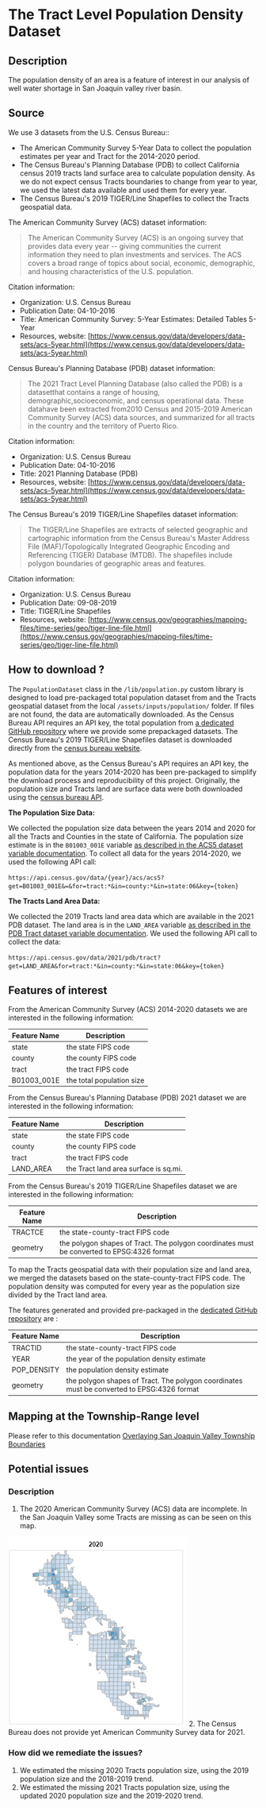 # The Tract Level Population Density Dataset

## Description
The population density of an area is a feature of interest in our analysis of well water shortage in 
San Joaquin valley river basin. 

## Source
We use 3 datasets from the U.S. Census Bureau::
* The American Community Survey 5-Year Data to collect the population estimates per year and Tract for the 2014-2020 
period.
* The Census Bureau's Planning Database (PDB) to collect California census 2019 tracts land surface area to calculate 
population density. As we do not expect census Tracts boundaries to change from year to year, we used the latest data
available and used them for every year.
* The Census Bureau's 2019 TIGER/Line Shapefiles to collect the Tracts geospatial data.

The American Community Survey (ACS) dataset information:
> The American Community Survey (ACS) is an ongoing survey that provides data every year -- giving communities the 
> current information they need to plan investments and services. The ACS covers a broad range of topics about social, 
> economic, demographic, and housing characteristics of the U.S. population.

Citation information:
* Organization: U.S. Census Bureau
* Publication Date: 04-10-2016
* Title: American Community Survey: 5-Year Estimates: Detailed Tables 5-Year
* Resources, website: [https://www.census.gov/data/developers/data-sets/acs-5year.html](https://www.census.gov/data/developers/data-sets/acs-5year.html)

Census Bureau's Planning Database (PDB) dataset information:
> The 2021 Tract Level Planning Database (also called the PDB) is a datasetthat contains a range of 
> housing, demographic,socioeconomic, and census operational data. These datahave been extracted 
> from2010 Census and 2015-2019 American Community Survey (ACS) data sources, and summarized for 
> all tracts in the country and the territory of Puerto Rico.

Citation information:
* Organization: U.S. Census Bureau
* Publication Date: 04-10-2016
* Title: 2021 Planning Database (PDB)
* Resources, website: [https://www.census.gov/data/developers/data-sets/acs-5year.html](https://www.census.gov/data/developers/data-sets/acs-5year.html)

The Census Bureau's 2019 TIGER/Line Shapefiles dataset information:
> The TIGER/Line Shapefiles are extracts of selected geographic and cartographic information from the
> Census Bureau's Master Address File (MAF)/Topologically Integrated Geographic Encoding and
> Referencing (TIGER) Database (MTDB). The shapefiles include polygon boundaries of geographic areas and features.

Citation information:
* Organization: U.S. Census Bureau
* Publication Date: 09-08-2019
* Title: TIGER/Line Shapefiles
* Resources, website: [https://www.census.gov/geographies/mapping-files/time-series/geo/tiger-line-file.html](https://www.census.gov/geographies/mapping-files/time-series/geo/tiger-line-file.html)

## How to download ?
The `PopulationDataset` class in the `/lib/population.py` custom library is designed to load pre-packaged total 
population dataset from and the Tracts geospatial dataset from the local `/assets/inputs/population/` folder. If files 
are not found, the data are automatically downloaded. As the Census Bureau API requires an API key, the
total population from [a dedicated GitHub repository](https://github.com/mlnrt/milestone2_waterwells_data) where we 
provide some prepackaged datasets. The Census Bureau's 2019 TIGER/Line Shapefiles dataset is downloaded directly
from the [census bureau website](https://www.census.gov/geographies/mapping-files/time-series/geo/tiger-line-file.html).

As mentioned above, as the Census Bureau's API requires an API key, the population data for the years 2014-2020 has been
pre-packaged to simplify the download process and reproducibility of this project. Originally, the population size and 
Tracts land are surface data were both downloaded using the 
[census bureau API](https://www.census.gov/data/developers.html). 

__The Population Size Data:__

We collected the population size data between the years 2014 and 2020 for all the Tracts and Counties in the state of 
California. The population size estimate is in the `B01003_001E` variable 
[as described in the ACS5 dataset variable documentation](https://api.census.gov/data/2020/acs/acs5/variables.html).
To collect all data for the years 2014-2020, we used the following API call:

`https://api.census.gov/data/{year}/acs/acs5?get=B01003_001E&=&for=tract:*&in=county:*&in=state:06&key={token}`

__The Tracts Land Area Data:__

We collected the 2019 Tracts land area data which are available in the 2021 PDB dataset. The land area is in the 
`LAND_AREA` variable 
[as described in the PDB Tract dataset variable documentation](https://api.census.gov/data/2021/pdb/tract/variables.html).
We used the following API call to collect the data:

`https://api.census.gov/data/2021/pdb/tract?get=LAND_AREA&for=tract:*&in=county:*&in=state:06&key={token}`

## Features of interest
From the American Community Survey (ACS) 2014-2020 datasets we are interested in the following information:

| Feature Name | Description               |
|--------------|---------------------------|
| state        | the state FIPS code       |
| county       | the county FIPS code      |
| tract        | the tract FIPS code       |
| B01003_001E  | the total population size |

From the Census Bureau's Planning Database (PDB) 2021 dataset we are interested in the following information:

| Feature Name | Description                           |
|--------------|---------------------------------------|
| state        | the state FIPS code                   |
| county       | the county FIPS code                  |
| tract        | the tract FIPS code                   |
| LAND_AREA    | the Tract land area surface is sq.mi. |

From the Census Bureau's 2019 TIGER/Line Shapefiles dataset we are interested in the following information:

| Feature Name | Description                                                                                |
|--------------|--------------------------------------------------------------------------------------------|
| TRACTCE      | the state-county-tract FIPS code                                                           |
| geometry     | the polygon shapes of Tract. The polygon coordinates must be converted to EPSG:4326 format |

To map the Tracts geospatial data with their population size and land area, we merged the datasets based on the 
state-county-tract FIPS code. The population density was computed for every year as the population size divided by the 
Tract land area.

The features generated and provided pre-packaged in the 
[dedicated GitHub repository](https://github.com/mlnrt/milestone2_waterwells_data) are :

| Feature Name | Description                                                                                |
|--------------|--------------------------------------------------------------------------------------------|
| TRACTID      | the state-county-tract FIPS code                                                           |
| YEAR         | the year of the population density estimate                                                |
| POP_DENSITY  | the population density estimate                                                            |
| geometry     | the polygon shapes of Tract. The polygon coordinates must be converted to EPSG:4326 format |

## Mapping at the Township-Range level
Please refer to this documentation [Overlaying San Joaquin Valley Township Boundaries](doc/etl/township_overlay.md)

## Potential issues
### Description
1. The 2020 American Community Survey (ACS) data are incomplete. In the San Joaquin Valley some Tracts are missing as
can be seen on this map.

!["Missing 2020 Tracts population data"](../images/2020_popupation_missing_data.jpg)
2. The Census Bureau does not provide yet American Community Survey data for 2021. 
### How did we remediate the issues?
1. We estimated the missing 2020 Tracts population size, using the 2019 population size and the 2018-2019 trend.
2. We estimated the missing 2021 Tracts population size, using the updated 2020 population size and the 2019-2020 trend.

